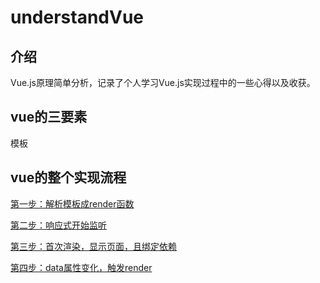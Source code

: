 # understandVue

## 介绍
  Vue.js原理简单分析，记录了个人学习Vue.js实现过程中的一些心得以及收获。

## vue的三要素
模板

## vue的整个实现流程
[第一步：解析模板成render函数](./docs/)

[第二步：响应式开始监听](./docs/)

[第三步：首次渲染，显示页面，且绑定依赖](./docs/)

[第四步：data属性变化，触发render](./docs/)
